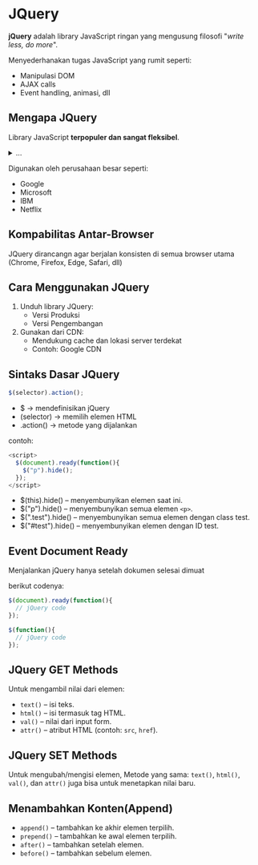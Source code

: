 # JQuery

**jQuery** adalah library JavaScript ringan yang mengusung filosofi "_write less, do more_".

Menyederhanakan tugas JavaScript yang rumit seperti:
- Manipulasi DOM
- AJAX calls
- Event handling, animasi, dll

## Mengapa JQuery

Library JavaScript **terpopuler dan sangat fleksibel**.
<details>
<summary>...</summary>
AHEM react AHEM
<br />
</details>

Digunakan oleh perusahaan besar seperti:
- Google
- Microsoft
- IBM
- Netflix

## Kompabilitas Antar-Browser

JQuery dirancangn agar berjalan konsisten di semua browser utama (Chrome, Firefox, Edge, Safari, dll)

## Cara Menggunakan JQuery

1. Unduh library JQuery:
   - Versi Produksi
   - Versi Pengembangan
2. Gunakan dari CDN:
   - Mendukung cache dan lokasi server terdekat
   - Contoh: Google CDN

## Sintaks Dasar JQuery

```javascript
$(selector).action();
```

- $ → mendefinisikan jQuery
- (selector) → memilih elemen HTML
- .action() → metode yang dijalankan

contoh:
```javascript
<script>
  $(document).ready(function(){
    $("p").hide();
  });
</script>
```
- $(this).hide() – menyembunyikan elemen saat ini.
- $("p").hide() – menyembunyikan semua elemen `<p>`.
- $(".test").hide() – menyembunyikan semua elemen dengan class test.
- $("#test").hide() – menyembunyikan elemen dengan ID test.

## Event Document Ready

Menjalankan jQuery hanya setelah dokumen selesai dimuat

berikut codenya:
```javascript
$(document).ready(function(){
  // jQuery code
});
```

```javascript
$(function(){
  // jQuery code
});
```

## JQuery GET Methods

Untuk mengambil nilai dari elemen:

- `text()` – isi teks.
- `html()` – isi termasuk tag HTML.
- `val()` – nilai dari input form.
- `attr()` – atribut HTML (contoh: `src`, `href`).

## JQuery SET Methods

Untuk mengubah/mengisi elemen, Metode yang sama: `text()`, `html()`, `val()`, dan `attr()` juga bisa untuk menetapkan nilai baru.

## Menambahkan Konten(Append)

- `append()` – tambahkan ke akhir elemen terpilih.
- `prepend()` – tambahkan ke awal elemen terpilih.
- `after()` – tambahkan setelah elemen.
- `before()` – tambahkan sebelum elemen.